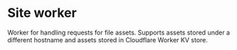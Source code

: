 # Site worker

Worker for handling requests for file assets. Supports assets stored under a different hostname and assets stored in Cloudflare Worker KV store.
